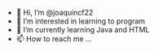 - 👋 Hi, I’m @joaquincf22
- 👀 I’m interested in learning to program 
- 🌱 I’m currently learning Java and HTML
- 📫 How to reach me ...

<!---
joaquincf22/joaquincf22 is a ✨ special ✨ repository because its `README.md` (this file) appears on your GitHub profile.
You can click the Preview link to take a look at your changes.
--->

